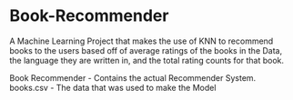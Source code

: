 # Book-Recommender

A Machine Learning Project that makes the use of KNN to recommend books to the users based off of average ratings of the books in the Data, the language they are written in, and the total rating counts for that book.

Book Recommender -  Contains the actual Recommender System.
books.csv - The data that was used to make the Model
